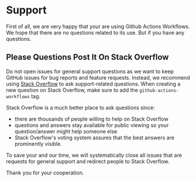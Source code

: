 # Support

First of all, we are very happy that your are using Github Actions Workflows.
We hope that there are no questions related to its use.
But if you have any questions.

## Please Questions Post It On Stack Overflow

Do not open issues for general support questions as we want to keep GitHub
issues for bug reports and feature requests.  Instead, we recommend using [Stack
Overflow](https://stackoverflow.com/questions/tagged/github-actions-workflows) to ask
support-related questions. When creating a new question on Stack Overflow, make
sure to add the `github-actions-workflows` tag.

Stack Overflow is a much better place to ask questions since:

- there are thousands of people willing to help on Stack Overflow
- questions and answers stay available for public viewing so your
question/answer might help someone else
- Stack Overflow's voting system assures that the best answers are prominently
visible.

To save your and our time, we will systematically close all issues that are
requests for general support and redirect people to Stack Overflow.

Thank you for your cooperation.
